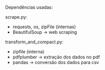 Dependências usadas:

scrape.py:

- requests, os, zipFile (internas)
- BeautifulSoup -> web scraping

transform_and_compact.py:

- zipfile (interna)
- pdfplumber -> extração dos dados no pdf
- pandas -> conversão dos dados para csv
